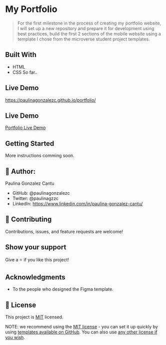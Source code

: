 # My Portfolio

> For the first milestone in the process of creating my portfolio website, I will set up a new repository and prepare it for development using best practices, build the first 2 sections of the mobile website using a template I chose from the microverse student project templates.

## Built With

- HTML
- CSS
  So far..
  
## Live Demo
https://paulinagonzalezc.github.io/portfolio/

## Live Demo

[Portfolio Live Demo](https://paulinagonzalezc.github.io/portfolio/)

## Getting Started

More instructions comming soon.

## 👤 Author:

Paulina Gonzalez Cantu

- GitHub: @paulinagonzalezc
- Twitter: @paulinagzzc
- LinkedIn: https://www.linkedin.com/in/paulina-gonzalez-cantu/

## 🤝 Contributing

Contributions, issues, and feature requests are welcome!

## Show your support

Give a ⭐️ if you like this project!

## Acknowledgments

- To the people who designed the Figma template.

## 📝 License

This project is [MIT](https://github.com/microverseinc/readme-template/blob/master/LICENSE) licensed.

NOTE: we recommend using the [MIT license](https://choosealicense.com/licenses/mit/) - you can set it up quickly by using [templates available on GitHub](https://docs.github.com/en/communities/setting-up-your-project-for-healthy-contributions/adding-a-license-to-a-repository). You can also use [any other license if you wish](https://choosealicense.com/licenses/).

